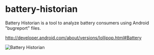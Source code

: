 battery-historian
=================

Battery Historian is a tool to analyze battery consumers using Android "bugreport" files.

http://developer.android.com/about/versions/lollipop.html#Battery

![Battery Historian](http://developer.android.com/images/versions/battery_historian.png)
